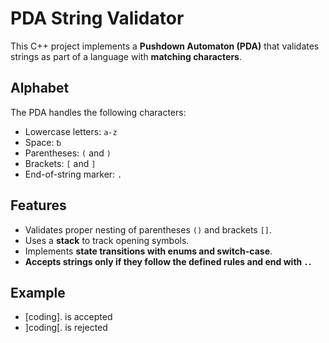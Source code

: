 # PDA String Validator

This C++ project implements a **Pushdown Automaton (PDA)** that validates strings as part of a language with **matching characters**.  

## Alphabet

The PDA handles the following characters:  

- Lowercase letters: `a-z`  
- Space: `␢`  
- Parentheses: `(` and `)`  
- Brackets: `[` and `]`  
- End-of-string marker: `.`  

## Features

- Validates proper nesting of parentheses `()` and brackets `[]`.  
- Uses a **stack** to track opening symbols.  
- Implements **state transitions with enums and switch-case**.  
- **Accepts strings only if they follow the defined rules and end with `.`.**

## Example
- [coding]. is accepted
- ]coding[. is rejected
